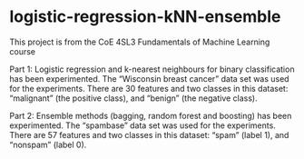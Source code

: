 # logistic-regression-kNN-ensemble
This project is from the CoE 4SL3 Fundamentals of Machine Learning course

Part 1: Logistic regression and k-nearest neighbours for binary classification has been experimented. The “Wisconsin breast cancer” data set was used for the experiments. There are 30 features 
and two classes in this dataset: “malignant” (the positive class), and “benign” (the negative class).

Part 2: Ensemble methods (bagging, random forest and boosting) has been experimented. The “spambase” data set was used for the experiments. There are 57 features and two classes in this dataset: “spam” (label 1), and “nonspam” (label 0).
